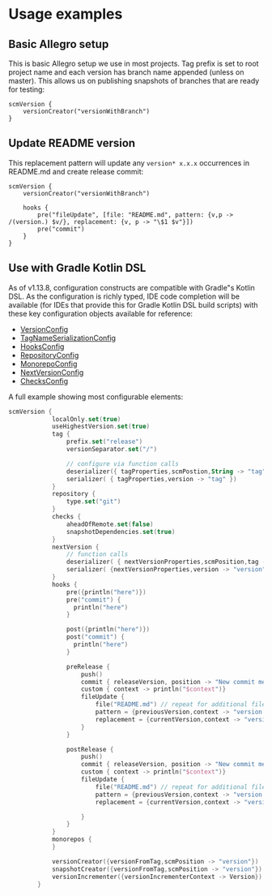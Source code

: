 # Usage examples

## Basic Allegro setup

This is basic Allegro setup we use in most projects. Tag prefix is set to root project name
and each version has branch name appended (unless on master). This allows us on publishing snapshots
of branches that are ready for testing:

    scmVersion {
        versionCreator("versionWithBranch")
    }


## Update README version

This replacement pattern will update any `version* x.x.x` occurrences in README.md and create release commit:

    scmVersion {
        versionCreator("versionWithBranch")

        hooks {
            pre("fileUpdate", [file: "README.md", pattern: {v,p -> /(version.) $v/}, replacement: {v, p -> "\$1 $v"}])
            pre("commit")
        }
    }

## Use with Gradle Kotlin DSL

As of v1.13.8, configuration constructs are compatible with Gradle"s Kotlin DSL.  As the configuration is richly typed, IDE code completion will be available (for IDEs that provide this for Gradle Kotlin DSL build scripts)
with these key configuration objects available for reference:
* [VersionConfig](https://github.com/allegro/axion-release-plugin/blob/main/src/main/groovy/pl/allegro/tech/build/axion/release/domain/VersionConfig.groovy)
* [TagNameSerializationConfig](https://github.com/allegro/axion-release-plugin/blob/main/src/main/groovy/pl/allegro/tech/build/axion/release/domain/TagNameSerializationConfig.groovy)
* [HooksConfig](https://github.com/allegro/axion-release-plugin/blob/main/src/main/groovy/pl/allegro/tech/build/axion/release/domain/hooks/HooksConfig.groovy)
* [RepositoryConfig](https://github.com/allegro/axion-release-plugin/blob/main/src/main/groovy/pl/allegro/tech/build/axion/release/domain/RepositoryConfig.groovy)
* [MonorepoConfig](https://github.com/allegro/axion-release-plugin/blob/main/src/main/java/pl/allegro/tech/build/axion/release/domain/MonorepoConfig.java)
* [NextVersionConfig](https://github.com/allegro/axion-release-plugin/blob/main/src/main/java/pl/allegro/tech/build/axion/release/domain/NextVersionConfig.java)
* [ChecksConfig](https://github.com/allegro/axion-release-plugin/blob/main/src/main/java/pl/allegro/tech/build/axion/release/domain/ChecksConfig.java)

A full example showing most configurable elements:

```kotlin
scmVersion {
            localOnly.set(true)
            useHighestVersion.set(true)
            tag {
                prefix.set("release")
                versionSeparator.set("/")

                // configure via function calls
                deserializer({ tagProperties,scmPostion,String -> "tag" })
                serializer( { tagProperties,version -> "tag" })
            }
            repository {
                type.set("git")
            }
            checks {
                aheadOfRemote.set(false)
                snapshotDependencies.set(true)
            }
            nextVersion {
                // function calls
                deserializer( { nextVersionProperties,scmPosition,tag -> "version" })
                serializer( {nextVersionProperties,version -> "version"})
            }
            hooks {
                pre({println("here")})
                pre("commit") {
                  println("here")
                }

                post({println("here")})
                post("commit") {
                  println("here")
                }

                preRelease {
                    push()
                    commit { releaseVersion, position -> "New commit message for version $releaseVersion" }
                    custom { context -> println("$context")}
                    fileUpdate {
                        file("README.md") // repeat for additional files
                        pattern = {previousVersion,context -> "version: $previousVersion"}
                        replacement = {currentVersion,context -> "version: $currentVersion"}
                    }
                }

                postRelease {
                    push()
                    commit { releaseVersion, position -> "New commit message for version $releaseVersion" }
                    custom { context -> println("$context")}
                    fileUpdate {
                        file("README.md") // repeat for additional files
                        pattern = {previousVersion,context -> "version: $previousVersion"}
                        replacement = {currentVersion,context -> "version: $currentVersion"}

                    }
                }
            }
            monorepos {
            }

            versionCreator({versionFromTag,scmPosition -> "version"})
            snapshotCreator({versionFromTag,scmPosition -> "version"})
            versionIncrementer({versionIncrementerContext -> Version})
        }

```
